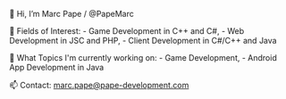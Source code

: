 
👋 Hi, I’m Marc Pape / @PapeMarc

👀 Fields of Interest: 
    - Game Development in C++ and C#, 
    - Web Development in JSC and PHP, 
    - Client Development in C#/C++ and Java

🌱 What Topics I'm currently working on: 
    - Game Development, 
    - Android App Development in Java
    
📫 Contact: marc.pape@pape-development.com
